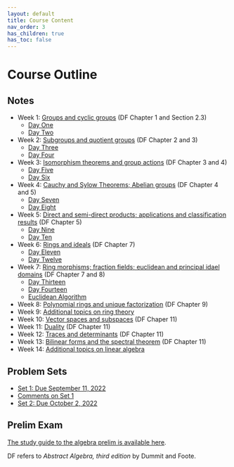 ```yaml
---
layout: default
title: Course Content
nav_order: 3
has_children: true
has_toc: false
---
```

# Course Outline

## Notes 
- Week 1: [Groups and cyclic groups](01-groups.md) (DF Chapter 1 and Section 2.3)
    - [Day One](notes/One.md)
    - [Day Two](notes/Two.md)
- Week 2: [Subgroups and quotient groups](02-subgroups.md) (DF Chapter 2 and 3)
    - [Day Three](notes/Three.md)
    - [Day Four](notes/Four.md)
- Week 3: [Isomorphism theorems and group actions](03-isomorphisms.md) (DF Chapter 3 and 4)
    - [Day Five](notes/Five.md)
    - [Day Six](notes/Six.md)
- Week 4: [Cauchy and Sylow Theorems; Abelian groups](04-sylow.md) (DF Chapter 4 and 5)
    - [Day Seven](notes/Seven.md)
    - [Day Eight](notes/Eight.md)
- Week 5: [Direct and semi-direct products; applications and classification results](05-products.md) (DF Chapter 5)
    - [Day Nine](notes/Nine.md)
    - [Day Ten](notes/Ten.md)
- Week 6: [Rings and ideals](06-rings.md) (DF Chapter 7)
    - [Day Eleven](notes/Eleven.md)
    - [Day Twelve](notes/Twelve.md)
- Week 7: [Ring morphisms; fraction fields; euclidean and principal idael domains](07-pid.md) (DF Chapter 7 and 8)
    - [Day Thirteen](notes/Thirteen.md)
    - [Day Fourteen](notes/Fourteen.md)
    - [Euclidean Algorithm](notes/GaussianEuclid.md)
- Week 8: [Polynomial rings and unique factorization](08-polynomials.md) (DF Chapter 9)
- Week 9: [Additional topics on ring theory](09-rings2.md)
- Week 10: [Vector spaces and subspaces](10-vectors.md) (DF Chaper 11)
- Week 11: [Duality](11-duality.md) (DF Chapter 11)
- Week 12: [Traces and determinants](12-determinants.md) (DF Chapter 11)
- Week 13: [Bilinear forms and the spectral theorem](13-spectral.md) (DF Chapter 11)
- Week 14: [Additional topics on linear algebra](14-linear2.md)

## Problem Sets

- [Set 1: Due September 11, 2022](problems/set1.md)
- [Comments on Set 1](notes/HW1Comments.md)
- [Set 2: Due October 2, 2022](problems/set2.md)

## Prelim Exam 

[The study guide to the algebra prelim is available here](https://math.uconn.edu/wp-content/uploads/sites/2511/2020/12/studyguidealg.pdf).

DF refers to *Abstract Algebra, third edition* by Dummit and Foote.
